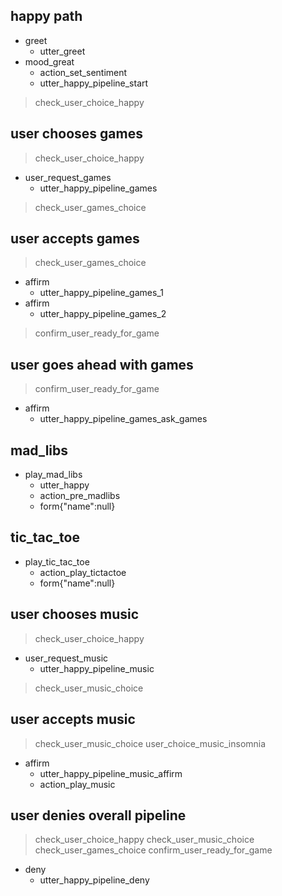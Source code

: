 ## happy path
* greet
  - utter_greet
* mood_great
  - action_set_sentiment
  - utter_happy_pipeline_start
> check_user_choice_happy

## user chooses games
> check_user_choice_happy
* user_request_games
  - utter_happy_pipeline_games
> check_user_games_choice

## user accepts games
> check_user_games_choice
* affirm
  - utter_happy_pipeline_games_1
* affirm
  - utter_happy_pipeline_games_2
> confirm_user_ready_for_game

## user goes ahead with games
> confirm_user_ready_for_game
* affirm
  - utter_happy_pipeline_games_ask_games
  
## mad_libs
* play_mad_libs
    - utter_happy
    - action_pre_madlibs
    - form{"name":null}

## tic_tac_toe
* play_tic_tac_toe
    - action_play_tictactoe
    - form{"name":null}
 

## user chooses music
> check_user_choice_happy
* user_request_music
  - utter_happy_pipeline_music
> check_user_music_choice

## user accepts music
> check_user_music_choice
> user_choice_music_insomnia
* affirm
  - utter_happy_pipeline_music_affirm
  - action_play_music
  
## user denies overall pipeline
> check_user_choice_happy
> check_user_music_choice
> check_user_games_choice
> confirm_user_ready_for_game
* deny
  - utter_happy_pipeline_deny